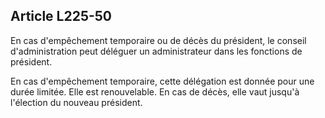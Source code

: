 Article L225-50
----
En cas d'empêchement temporaire ou de décès du président, le conseil
d'administration peut déléguer un administrateur dans les fonctions de
président.

En cas d'empêchement temporaire, cette délégation est donnée pour une durée
limitée. Elle est renouvelable. En cas de décès, elle vaut jusqu'à l'élection du
nouveau président.
